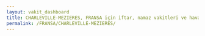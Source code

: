 ```yaml
---
layout: vakit_dashboard
title: CHARLEVILLE-MEZIERES, FRANSA için iftar, namaz vakitleri ve hava durumu - ilçe/eyalet seç
permalink: /FRANSA/CHARLEVILLE-MEZIERES/
---
```


<script type="text/javascript">
  var GLOBAL_COUNTRY = 'FRANSA';
  var GLOBAL_CITY = 'CHARLEVILLE-MEZIERES';
  var GLOBAL_STATE = '';
  var lat = 72;
  var lon = 21;
</script>
